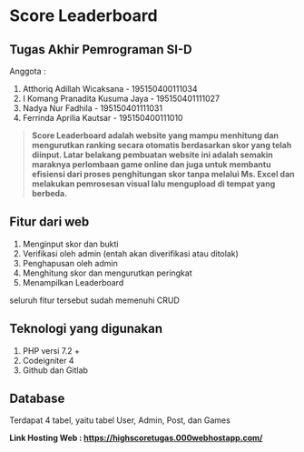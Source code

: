 # Score Leaderboard

## Tugas Akhir Pemrograman SI-D
Anggota :
1. Atthoriq Adillah Wicaksana - 195150400111034
2. I Komang Pranadita Kusuma Jaya - 195150401111027
3. Nadya Nur Fadhila - 195150401111031
4. Ferrinda Aprilia Kautsar - 195150400111010

>**Score Leaderboard adalah website yang mampu menhitung dan mengurutkan ranking secara otomatis berdasarkan skor yang telah diinput. Latar belakang pembuatan website ini adalah semakin maraknya perlombaan game online dan juga untuk membantu efisiensi dari proses penghitungan skor tanpa melalui Ms. Excel dan melakukan pemrosesan visual lalu mengupload di tempat yang berbeda.** 

## Fitur dari web 

1. Menginput skor dan bukti
2. Verifikasi oleh admin (entah akan diverifikasi atau ditolak)
3. Penghapusan oleh admin
4. Menghitung skor dan mengurutkan peringkat
5. Menampilkan Leaderboard

seluruh fitur tersebut sudah memenuhi CRUD

## Teknologi yang digunakan
1. PHP versi 7.2 +
2. Codeigniter 4
3. Github dan Gitlab

## Database
Terdapat 4 tabel, yaitu tabel User, Admin, Post, dan Games

**Link Hosting Web : https://highscoretugas.000webhostapp.com/**
